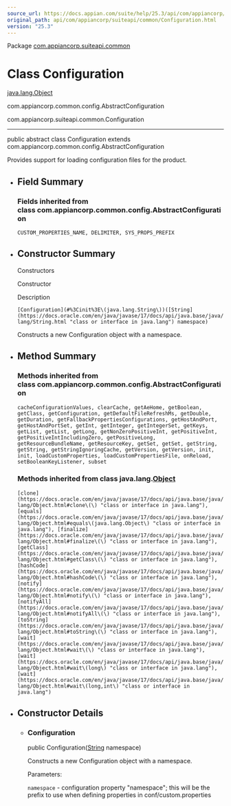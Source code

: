 ```yaml
---
source_url: https://docs.appian.com/suite/help/25.3/api/com/appiancorp/suiteapi/common/Configuration.html
original_path: api/com/appiancorp/suiteapi/common/Configuration.html
version: "25.3"
---
```


Package [com.appiancorp.suiteapi.common](package-summary.html)

# Class Configuration

[java.lang.Object](https://docs.oracle.com/en/java/javase/17/docs/api/java.base/java/lang/Object.html "class or interface in java.lang")

com.appiancorp.common.config.AbstractConfiguration

com.appiancorp.suiteapi.common.Configuration

* * *

public abstract class Configuration extends com.appiancorp.common.config.AbstractConfiguration

Provides support for loading configuration files for the product.

-   ## Field Summary

    ### Fields inherited from class com.appiancorp.common.config.AbstractConfiguration

    `CUSTOM_PROPERTIES_NAME, DELIMITER, SYS_PROPS_PREFIX`

-   ## Constructor Summary

    Constructors

    Constructor

    Description

    `[Configuration](#%3Cinit%3E\(java.lang.String\))([String](https://docs.oracle.com/en/java/javase/17/docs/api/java.base/java/lang/String.html "class or interface in java.lang") namespace)`

    Constructs a new Configuration object with a namespace.

-   ## Method Summary

    ### Methods inherited from class com.appiancorp.common.config.AbstractConfiguration

    `cacheConfigurationValues, clearCache, getAeHome, getBoolean, getClass, getConfiguration, getDefaultFileRefreshMs, getDouble, getDuration, getFallbackPropertiesConfigurations, getHostAndPort, getHostAndPortSet, getInt, getInteger, getIntegerSet, getKeys, getList, getList, getLong, getNonZeroPositiveInt, getPositiveInt, getPositiveIntIncludingZero, getPositiveLong, getResourceBundleName, getResourceKey, getSet, getSet, getString, getString, getStringIgnoringCache, getVersion, getVersion, init, init, loadCustomProperties, loadCustomPropertiesFile, onReload, setBooleanKeyListener, subset`

    ### Methods inherited from class java.lang.[Object](https://docs.oracle.com/en/java/javase/17/docs/api/java.base/java/lang/Object.html "class or interface in java.lang")

    `[clone](https://docs.oracle.com/en/java/javase/17/docs/api/java.base/java/lang/Object.html#clone\(\) "class or interface in java.lang"), [equals](https://docs.oracle.com/en/java/javase/17/docs/api/java.base/java/lang/Object.html#equals\(java.lang.Object\) "class or interface in java.lang"), [finalize](https://docs.oracle.com/en/java/javase/17/docs/api/java.base/java/lang/Object.html#finalize\(\) "class or interface in java.lang"), [getClass](https://docs.oracle.com/en/java/javase/17/docs/api/java.base/java/lang/Object.html#getClass\(\) "class or interface in java.lang"), [hashCode](https://docs.oracle.com/en/java/javase/17/docs/api/java.base/java/lang/Object.html#hashCode\(\) "class or interface in java.lang"), [notify](https://docs.oracle.com/en/java/javase/17/docs/api/java.base/java/lang/Object.html#notify\(\) "class or interface in java.lang"), [notifyAll](https://docs.oracle.com/en/java/javase/17/docs/api/java.base/java/lang/Object.html#notifyAll\(\) "class or interface in java.lang"), [toString](https://docs.oracle.com/en/java/javase/17/docs/api/java.base/java/lang/Object.html#toString\(\) "class or interface in java.lang"), [wait](https://docs.oracle.com/en/java/javase/17/docs/api/java.base/java/lang/Object.html#wait\(\) "class or interface in java.lang"), [wait](https://docs.oracle.com/en/java/javase/17/docs/api/java.base/java/lang/Object.html#wait\(long\) "class or interface in java.lang"), [wait](https://docs.oracle.com/en/java/javase/17/docs/api/java.base/java/lang/Object.html#wait\(long,int\) "class or interface in java.lang")`

-   ## Constructor Details

    -   ### Configuration

        public Configuration([String](https://docs.oracle.com/en/java/javase/17/docs/api/java.base/java/lang/String.html "class or interface in java.lang") namespace)

        Constructs a new Configuration object with a namespace.

        Parameters:

        `namespace` - configuration property "namespace"; this will be the prefix to use when defining properties in conf/custom.properties